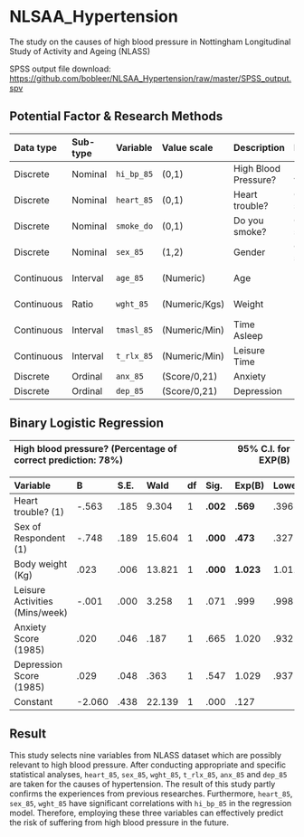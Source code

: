 # NLSAA_Hypertension

The study on the causes of high blood pressure in Nottingham Longitudinal Study of Activity and Ageing (NLASS)

SPSS output file download: https://github.com/bobleer/NLSAA_Hypertension/raw/master/SPSS_output.spv

## Potential Factor & Research Methods

Data type |	Sub-type | Variable |	Value scale |	Description | Method | Sig.
:-|:-|:-|:-|:-|:-|:-
Discrete | Nominal | `hi_bp_85` |	(0,1) |	High Blood Pressure? | Dependent variable|
Discrete | Nominal | `heart_85`	| (0,1)	| Heart trouble? | Chi-squared | **0.002**
Discrete | Nominal | `smoke_do`	| (0,1)	| Do you smoke? | Chi-squared | 0.063
Discrete | Nominal | `sex_85`	| (1,2)	| Gender | Chi-squared | **0.001**
Continuous | Interval |	`age_85` | (Numeric) | Age | KS → MW-U | 0.977
Continuous | Ratio | `wght_85` | (Numeric/Kgs) | Weight | KS → MW-U | **0.009**
Continuous | Interval | `tmasl_85`	| (Numeric/Min) |	Time Asleep | KS → MW-U | 0.278
Continuous | Interval | `t_rlx_85`	| (Numeric/Min) |	Leisure Time | KS → MW-U | **0.046**
Discrete | Ordinal | `anx_85` | (Score/0,21) | Anxiety | MW-U | **0.031**
Discrete | Ordinal | `dep_85` |	(Score/0,21) | Depression | MW-U | **0.013**

## Binary Logistic Regression

High blood pressure? (Percentage of correct prediction: 78%) | | | | | | 95% C.I. for EXP(B)
:-|-|-|-|-|-|-:

Variable | B | S.E. | Wald | df | Sig. | **Exp(B)** | Lower | Upper
:-|:-|:-|:-|:-|:-|:-|:-|:-
Heart trouble? (1) | -.563 | .185 | 9.304 | 1 | **.002** | **.569** | .396 | .818
Sex of Respondent (1) | -.748 | .189 | 15.604 | 1 | **.000** | **.473** | .327 | .686
Body weight (Kg) | .023 | .006 | 13.821 | 1 | **.000** | **1.023** | 1.011 | 1.036
Leisure Activities (Mins/week) | -.001 | .000 | 3.258 | 1 | .071 | .999 | .998 | 1.000
Anxiety Score (1985) | .020 | .046 | .187 | 1 | .665 | 1.020 | .932 | 1.116
Depression Score (1985) | .029 | .048 | .363 | 1 | .547 | 1.029 | .937 | 1.131
Constant | -2.060 | .438 | 22.139 | 1 | .000 | .127 |  | 

## Result

This study selects nine variables from NLASS dataset which are possibly relevant to high blood pressure. After conducting appropriate and specific statistical analyses, `heart_85`, `sex_85`, `wght_85`, `t_rlx_85`, `anx_85` and `dep_85` are taken for the causes of hypertension. The result of this study partly confirms the experiences from previous researches. Furthermore, `heart_85`, `sex_85`, `wght_85` have significant correlations with `hi_bp_85` in the regression model. Therefore, employing these three variables can effectively predict the risk of suffering from high blood pressure in the future.
